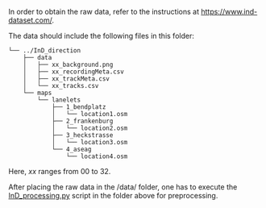 In order to obtain the raw data, refer to the instructions at https://www.ind-dataset.com/.

The data should include the following files in this folder:
```
└── ../InD_direction
    ├── data
    │   ├── xx_background.png
    │   ├── xx_recordingMeta.csv
    │   ├── xx_trackMeta.csv
    │   └── xx_tracks.csv
    └── maps
        └── lanelets
            ├── 1_bendplatz
            │   └── location1.osm
            ├── 2_frankenburg
            │   └── location2.osm
            ├── 3_heckstrasse
            │   └── location3.osm
            └── 4_aseag
                └── location4.osm
```
Here, *xx* ranges from 00 to 32.

After placing the raw data in the /data/ folder, one has to execute the [InD_processing.py](https://github.com/julianschumann/General-Framework/blob/main/Framework/Data_sets/InD_direction/InD_processing.py) script in the folder above for preprocessing.
